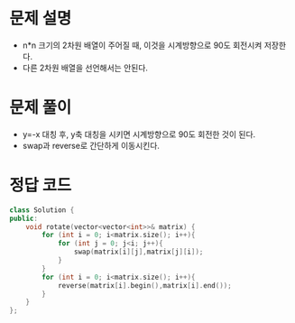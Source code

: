 # 문제 설명
- n*n 크기의 2차원 배열이 주어질 때, 이것을 시계방향으로 90도 회전시켜 저장한다.
- 다른 2차원 배열을 선언해서는 안된다.

# 문제 풀이
- y=-x 대칭 후, y축 대칭을 시키면 시계방향으로 90도 회전한 것이 된다.
- swap과 reverse로 간단하게 이동시킨다.

# 정답 코드
```cpp
class Solution {
public:
    void rotate(vector<vector<int>>& matrix) {
        for (int i = 0; i<matrix.size(); i++){
            for (int j = 0; j<i; j++){
                swap(matrix[i][j],matrix[j][i]);
            }
        }
        for (int i = 0; i<matrix.size(); i++){
            reverse(matrix[i].begin(),matrix[i].end());
        }
    }
};
```

